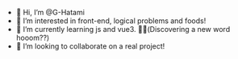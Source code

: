 - 👋 Hi, I’m @G-Hatami
- 👀 I’m interested in front-end, logical problems and foods!
- 🌱 I’m currently learning js and vue3. (ِِDiscovering a new word hooom??)
- 💞️ I’m looking to collaborate on a real project!



<!---
G-Hatami/G-Hatami is a ✨ special ✨ repository because its `README.md` (this file) appears on your GitHub profile.
You can click the Preview link to take a look at your changes.
--->

